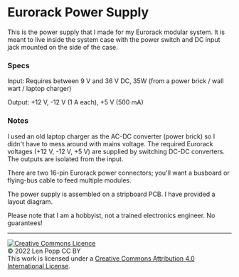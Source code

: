 # Eurorack Power Supply

This is the power supply that I made for my Eurorack modular system. It is meant to live inside the system case with the power switch and DC input jack mounted on the side of the case.

### Specs

Input: Requires between 9 V and 36 V DC, 35W (from a power brick / wall wart / laptop charger)

Output: +12 V, -12 V (1 A each), +5 V (500 mA)

### Notes

I used an old laptop charger as the AC-DC converter (power brick) so I didn't have to mess around with mains voltage. The required Eurorack voltages (+12 V, -12 V, +5 V) are supplied by switching DC-DC converters. The outputs are isolated from the input.

There are two 16-pin Eurorack power connectors; you'll want a busboard or flying-bus cable to feed multiple modules.

The power supply is assembled on a stripboard PCB. I have provided a layout diagram.

Please note that I am a hobbyist, not a trained electronics engineer. No guarantees!

<hr /><a rel="license" href="http://creativecommons.org/licenses/by/4.0/"><img alt="Creative Commons Licence" style="border-width:0;" src="https://i.creativecommons.org/l/by/4.0/88x31.png" /></a><br />© 2022 Len Popp CC BY<br />This work is licensed under a <a rel="license" href="http://creativecommons.org/licenses/by/4.0/">Creative Commons Attribution 4.0 International License</a>.